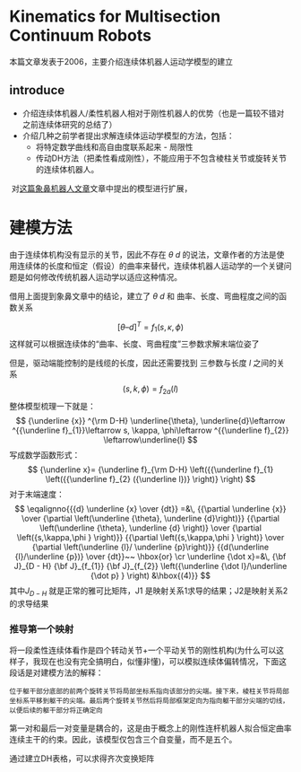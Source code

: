 # Kinematics for Multisection Continuum Robots

本篇文章发表于2006，主要介绍连续体机器人运动学模型的建立



## introduce

* 介绍连续体机器人/柔性机器人相对于刚性机器人的优势（也是一篇较不错对之前连续体研究的总结了）
* 介绍几种之前学者提出求解连续体运动学模型的方法，包括：
  * 将特定数学曲线和高自由度联系起来 - 局限性
  * 传动DH方法（把柔性看成刚性），不能应用于不包含棱柱关节或旋转关节的连续体机器人。

​	对[这篇象鼻机器人文章](https://onlinelibrary.wiley.com/doi/abs/10.1002/rob.10070)文章中提出的模型进行扩展，



# 建模方法

由于连续体机构没有显示的关节，因此不存在 $\theta \ d$ 的说法，文章作者的方法是使用连续体的长度和恒定（假设）的曲率来替代，连续体机器人运动学的一个关键问题是如何修改传统机器人运动学以适应这种情况。

借用上面提到象鼻文章中的结论，建立了  $\theta \ d$  和 曲率、长度、弯曲程度之间的函数关系

$$
[θ– d]^T=f_1(s,κ,ϕ)
$$
这样就可以根据连续体的“曲率、长度、弯曲程度”三参数求解末端位姿了

但是，驱动端能控制的是线缆的长度，因此还需要找到 三参数与长度 $l$ 之间的关系 
$$
(s,k,ϕ)=f_{2a}(l)
$$
整体模型梳理一下就是：
$$
{\underline {x}} ^{\rm D-H} \underline{\theta}, \underline{d}\leftarrow ^{{\underline f}_{1}}\leftarrow s, \kappa, \phi\leftarrow ^{{\underline f}_{2}} \leftarrow\underline{l}
$$
写成数学函数形式：
$$
{\underline x}= {\underline f}_{\rm D-H} \left({{\underline f}_{1} \left({{\underline f}_{2} ({\underline l})} \right)} \right)
$$
对于末端速度：
$$
\eqalignno{{{d} \underline {x} \over {dt}} =&\, {{\partial \underline {x}} \over {\partial \left(\underline {\theta}, \underline {d}\right)}} {{\partial \left(\underline {\theta}, \underline {d} \right)} \over {\partial \left({s,\kappa,\phi } \right)}} {{\partial \left({s,\kappa,\phi } \right)} \over {\partial \left(\underline {l}/ \underline {p}\right)}} {{d(\underline {l}/\underline {p})} \over {dt}}~~ \hbox{or} \cr \underline {\dot x}=&\, {\bf J}_{D - H} {\bf J}_{f_{1}} {\bf J}_{f_{2}} \left({\underline {\dot l}/\underline {\dot p} } \right) &\hbox{(4)}}
$$
其中$J_{D-H}$ 就是正常的雅可比矩阵，J1 是映射关系1求导的结果；J2是映射关系2的求导结果





### 推导第一个映射

将一段柔性连续体看作是四个转动关节+一个平动关节的刚性机构(为什么可以这样子，我现在也没有完全搞明白，似懂非懂)，可以模拟连续体偏转情况，下面这段话是对建模方法的解释：

```
位于躯干部分底部的前两个旋转关节将局部坐标系指向该部分的尖端。接下来，棱柱关节将局部坐标系平移到躯干的尖端。最后两个旋转关节然后将局部框架定向为指向躯干部分尖端的切线，以便后续的躯干部分将正确定向
```

第一对和最后一对变量是耦合的，这是由于概念上的刚性连杆机器人拟合恒定曲率连续主干的约束。因此，该模型仅包含三个自变量，而不是五个。

通过建立DH表格，可以求得齐次变换矩阵

